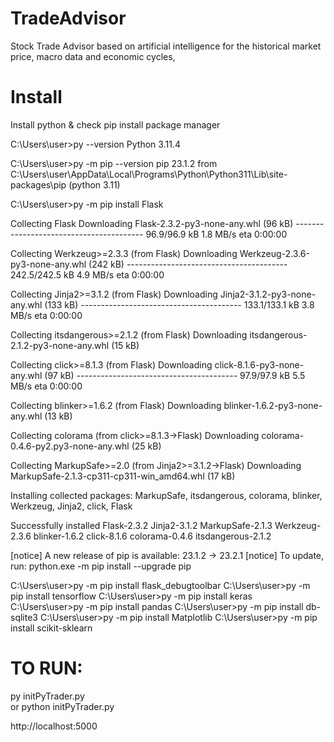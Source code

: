 # TradeAdvisor
Stock Trade Advisor based on artificial intelligence for the historical market price, macro data and economic cycles, 

Install
=======

Install python & check pip install package manager

C:\Users\user>py --version
Python 3.11.4

C:\Users\user>py -m pip --version
pip 23.1.2 from C:\Users\user\AppData\Local\Programs\Python\Python311\Lib\site-packages\pip (python 3.11)

C:\Users\user>py -m pip install Flask

Collecting Flask
  Downloading Flask-2.3.2-py3-none-any.whl (96 kB)
     ---------------------------------------- 96.9/96.9 kB 1.8 MB/s eta 0:00:00

Collecting Werkzeug>=2.3.3 (from Flask)
  Downloading Werkzeug-2.3.6-py3-none-any.whl (242 kB)
     ---------------------------------------- 242.5/242.5 kB 4.9 MB/s eta 0:00:00

Collecting Jinja2>=3.1.2 (from Flask)
  Downloading Jinja2-3.1.2-py3-none-any.whl (133 kB)
     ---------------------------------------- 133.1/133.1 kB 3.8 MB/s eta 0:00:00

Collecting itsdangerous>=2.1.2 (from Flask)
  Downloading itsdangerous-2.1.2-py3-none-any.whl (15 kB)

Collecting click>=8.1.3 (from Flask)
  Downloading click-8.1.6-py3-none-any.whl (97 kB)
     ---------------------------------------- 97.9/97.9 kB 5.5 MB/s eta 0:00:00

Collecting blinker>=1.6.2 (from Flask)
  Downloading blinker-1.6.2-py3-none-any.whl (13 kB)

Collecting colorama (from click>=8.1.3->Flask)
  Downloading colorama-0.4.6-py2.py3-none-any.whl (25 kB)

Collecting MarkupSafe>=2.0 (from Jinja2>=3.1.2->Flask)
  Downloading MarkupSafe-2.1.3-cp311-cp311-win_amd64.whl (17 kB)

Installing collected packages: MarkupSafe, itsdangerous, colorama, blinker, Werkzeug, Jinja2, click, Flask

Successfully installed Flask-2.3.2 Jinja2-3.1.2 MarkupSafe-2.1.3 Werkzeug-2.3.6 blinker-1.6.2 click-8.1.6 colorama-0.4.6 itsdangerous-2.1.2

[notice] A new release of pip is available: 23.1.2 -> 23.2.1
[notice] To update, run: python.exe -m pip install --upgrade pip

C:\Users\user>py -m pip install flask_debugtoolbar
C:\Users\user>py -m pip install tensorflow
C:\Users\user>py -m pip install keras
C:\Users\user>py -m pip install pandas
C:\Users\user>py -m pip install db-sqlite3
C:\Users\user>py -m pip install Matplotlib
C:\Users\user>py -m pip install scikit-sklearn

TO RUN:
=======
py initPyTrader.py   
or
python initPyTrader.py

http://localhost:5000
